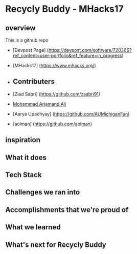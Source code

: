 # Recycly Buddy - MHacks17

## overview
This is a github repo

- [Devpost Page] (https://devpost.com/software/720366?ref_content=user-portfolio&ref_feature=in_progress)
- [MHacks17] (https://www.mhacks.org/)

- ## Contributers
- [Ziad Sabri] (https://github.com/zsabri91)
- [Mohammad Arjamand Ali](https://github.com/Mohammad4844)
- [Aarya Upadhyay] (https://github.com/AUMichiganFan)
- [aolman] (https://github.com/aolman)


## inspiration


## What it does


## Tech Stack


## Challenges we ran into


## Accomplishments that we're proud of


## What we learned

## What's next for Recycly Buddy



